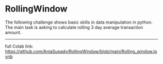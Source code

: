 # RollingWindow
The following challenge shows basic skills in data manipulation in python. The main task is asking to calculate rolling 3 day average transaction amount.

----
full Colab link: https://github.com/AniaSupady/RollingWindow/blob/main/Rolling_window.ipynb

